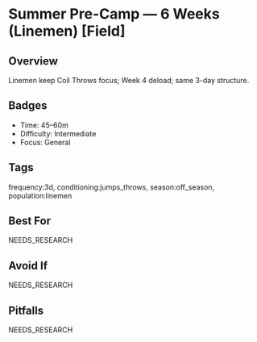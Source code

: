 # Summer Pre-Camp — 6 Weeks (Linemen) [Field]

## Overview
Linemen keep Coil Throws focus; Week 4 deload; same 3-day structure.

## Badges
- Time: 45–60m
- Difficulty: Intermediate
- Focus: General

## Tags
frequency:3d, conditioning:jumps_throws, season:off_season, population:linemen

## Best For
NEEDS_RESEARCH

## Avoid If
NEEDS_RESEARCH

## Pitfalls
NEEDS_RESEARCH
